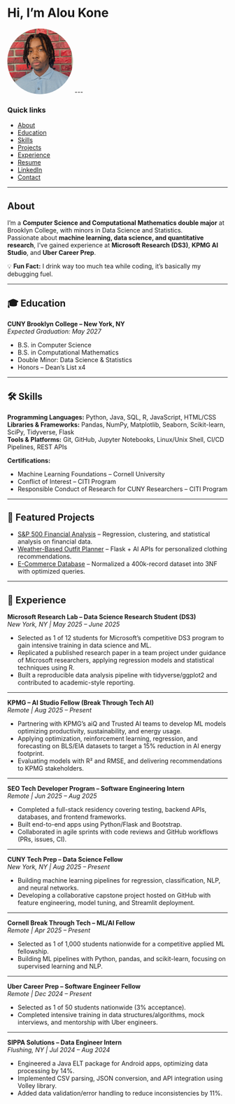 # Hi, I’m Alou Kone

<img src="assets/photo.png" alt="Profile Photo" width="150" style="border-radius:50%;">
---

### Quick links
- [About](#about)  
- [Education](#-education)  
- [Skills](#️-skills)  
- [Projects](#-featured-projects)  
- [Experience](#-experience)  
- [Resume](assets/Alou_Kone_Resume.pdf)
- [LinkedIn](https://www.linkedin.com/in/alou-kone)    
- [Contact](mailto:konealoubadra@gmail.com)  

---

## About
I’m a **Computer Science and Computational Mathematics double major** at Brooklyn College, with minors in Data Science and Statistics.  
Passionate about **machine learning, data science, and quantitative research**, I’ve gained experience at **Microsoft Research (DS3)**, **KPMG AI Studio**, and **Uber Career Prep**.  

💡 **Fun Fact:** I drink way too much tea while coding, it’s basically my debugging fuel. 

---

## 🎓 Education

**CUNY Brooklyn College – New York, NY**  
*Expected Graduation: May 2027*  
- B.S. in Computer Science  
- B.S. in Computational Mathematics  
- Double Minor: Data Science & Statistics  
- Honors – Dean’s List x4

---

## 🛠️ Skills

**Programming Languages:** Python, Java, SQL, R, JavaScript, HTML/CSS  
**Libraries & Frameworks:** Pandas, NumPy, Matplotlib, Seaborn, Scikit-learn, SciPy, Tidyverse, Flask  
**Tools & Platforms:** Git, GitHub, Jupyter Notebooks, Linux/Unix Shell, CI/CD Pipelines, REST APIs  

**Certifications:**  
- Machine Learning Foundations – Cornell University  
- Conflict of Interest – CITI Program 
- Responsible Conduct of Research for CUNY Researchers – CITI Program  

---

## 🚀 Featured Projects
- [S&P 500 Financial Analysis](https://github.com/akone42/S-P-500) – Regression, clustering, and statistical analysis on financial data.  
- [Weather-Based Outfit Planner](https://github.com/mayokunl/Weather-Based-Outfit-Planner) – Flask + AI APIs for personalized clothing recommendations.  
- [E-Commerce Database](https://github.com/akone42/E-Commerce-Database) – Normalized a 400k-record dataset into 3NF with optimized queries.  

---

## 💼 Experience

**Microsoft Research Lab – Data Science Research Student (DS3)**  
*New York, NY | May 2025 – June 2025*  
- Selected as 1 of 12 students for Microsoft’s competitive DS3 program to gain intensive training in data science and ML.  
- Replicated a published research paper in a team project under guidance of Microsoft researchers, applying regression models and statistical techniques using R.  
- Built a reproducible data analysis pipeline with tidyverse/ggplot2 and contributed to academic-style reporting.  

---

**KPMG – AI Studio Fellow (Break Through Tech AI)**  
*Remote | Aug 2025 – Present*  
- Partnering with KPMG’s aiQ and Trusted AI teams to develop ML models optimizing productivity, sustainability, and energy usage.  
- Applying optimization, reinforcement learning, regression, and forecasting on BLS/EIA datasets to target a 15% reduction in AI energy footprint.  
- Evaluating models with R² and RMSE, and delivering recommendations to KPMG stakeholders.  

---

**SEO Tech Developer Program – Software Engineering Intern**  
*Remote | Jun 2025 – Aug 2025*  
- Completed a full-stack residency covering testing, backend APIs, databases, and frontend frameworks.  
- Built end-to-end apps using Python/Flask and Bootstrap.  
- Collaborated in agile sprints with code reviews and GitHub workflows (PRs, issues, CI).  

---

**CUNY Tech Prep – Data Science Fellow**  
*New York, NY | Aug 2025 – Present*  
- Building machine learning pipelines for regression, classification, NLP, and neural networks.  
- Developing a collaborative capstone project hosted on GitHub with feature engineering, model tuning, and Streamlit deployment.  

---

**Cornell Break Through Tech – ML/AI Fellow**  
*Remote | Apr 2025 – Present*  
- Selected as 1 of 1,000 students nationwide for a competitive applied ML fellowship.  
- Building ML pipelines with Python, pandas, and scikit-learn, focusing on supervised learning and NLP.  

---

**Uber Career Prep – Software Engineer Fellow**  
*Remote | Dec 2024 – Present*  
- Selected as 1 of 50 students nationwide (3% acceptance).  
- Completed intensive training in data structures/algorithms, mock interviews, and mentorship with Uber engineers.  

---

**SIPPA Solutions – Data Engineer Intern**  
*Flushing, NY | Jul 2024 – Aug 2024*  
- Engineered a Java ELT package for Android apps, optimizing data processing by 14%.  
- Implemented CSV parsing, JSON conversion, and API integration using Volley library.  
- Added data validation/error handling to reduce inconsistencies by 11%.  
